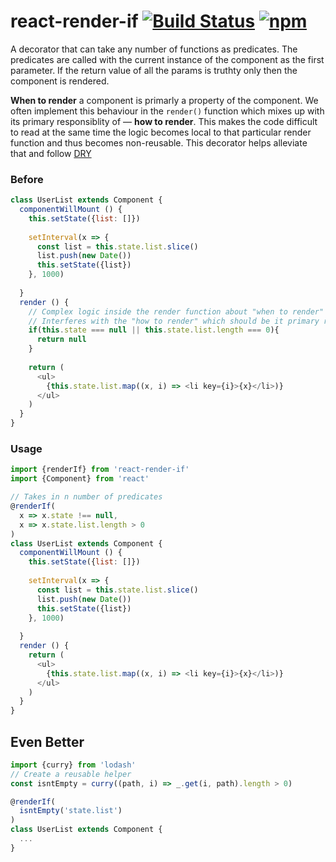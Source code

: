 # react-render-if [![Build Status](https://travis-ci.org/tusharmath/react-render-if.svg?branch=master)](https://travis-ci.org/tusharmath/react-render-if) [![npm](https://img.shields.io/npm/v/react-announce-fetch.svg)]()
A decorator that can take any number of functions as predicates. The predicates are called with the current instance of the component as the first parameter. If the return value of all the params is truthty only then the component is rendered.

**When to render** a component is primarly a property of the component. We often implement this behaviour in the `render()` function which mixes up with its primary responsiblity of — **how to render**. This makes the code difficult to read at the same time the logic becomes local to that particular render function and thus becomes non-reusable.
This decorator helps alleviate that and follow [DRY](https://en.wikipedia.org/wiki/Don%27t_repeat_yourself)


### Before

```javascript
class UserList extends Component {
  componentWillMount () {
    this.setState({list: []})
    
    setInterval(x => {
      const list = this.state.list.slice()
      list.push(new Date())
      this.setState({list})
    }, 1000)
    
  }
  render () {
    // Complex logic inside the render function about "when to render" the component.
    // Interferes with the "how to render" which should be it primary responsibility.
    if(this.state === null || this.state.list.length === 0){
      return null
    }
  
    return (
      <ul>
        {this.state.list.map((x, i) => <li key={i}>{x}</li>)}
      </ul>
    )
  }
}

```


### Usage

```javascript
import {renderIf} from 'react-render-if'
import {Component} from 'react'

// Takes in n number of predicates
@renderIf(  
  x => x.state !== null, 
  x => x.state.list.length > 0
)
class UserList extends Component {
  componentWillMount () {
    this.setState({list: []})
    
    setInterval(x => {
      const list = this.state.list.slice()
      list.push(new Date())
      this.setState({list})
    }, 1000)
    
  }
  render () {
    return (
      <ul>
        {this.state.list.map((x, i) => <li key={i}>{x}</li>)}
      </ul>
    )
  }
}

```

## Even Better

```javascript
import {curry} from 'lodash'
// Create a reusable helper
const isntEmpty = curry((path, i) => _.get(i, path).length > 0)

@renderIf(
  isntEmpty('state.list')
)
class UserList extends Component {
  ...
}
```

